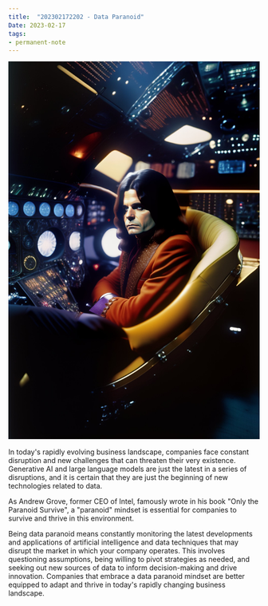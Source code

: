 ```yaml
---
title:  "202302172202 - Data Paranoid"
Date: 2023-02-17
tags: 
- permanent-note 
---
```


![Ozzy Osbourne Paranoid](notes/attachments/ozzy-midjourney.jpeg)

In today's rapidly evolving business landscape, companies face constant disruption and new challenges that can threaten their very existence. Generative AI and large language models are just the latest in a series of disruptions, and it is certain that they are just the beginning of new technologies related to data.

As Andrew Grove, former CEO of Intel, famously wrote in his book "Only the Paranoid Survive", a "paranoid" mindset is essential for companies to survive and thrive in this environment.

Being data paranoid means constantly monitoring the latest developments and applications of artificial intelligence and data techniques that may disrupt the market in which your company operates. This involves questioning assumptions, being willing to pivot strategies as needed, and seeking out new sources of data to inform decision-making and drive innovation. Companies that embrace a data paranoid mindset are better equipped to adapt and thrive in today's rapidly changing business landscape.




